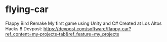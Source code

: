 # flying-car
Flappy Bird Remake
My first game using Unity and C#
Created at Los Altos Hacks 8
Devpost: https://devpost.com/software/flappy-car?ref_content=my-projects-tab&ref_feature=my_projects
